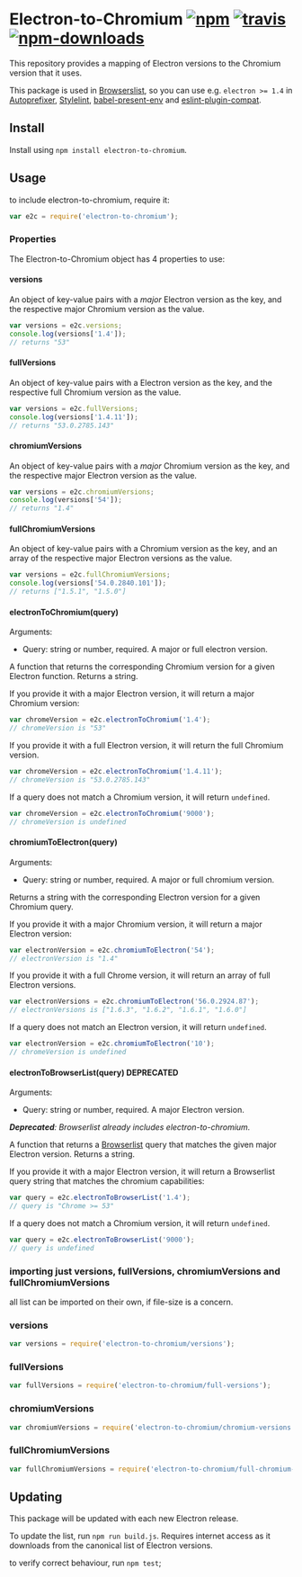 # Electron-to-Chromium [![npm](https://img.shields.io/npm/v/electron-to-chromium.svg)](https://www.npmjs.com/package/electron-to-chromium) [![travis](https://img.shields.io/travis/Kilian/electron-to-chromium/master.svg)](https://travis-ci.org/Kilian/electron-to-chromium) [![npm-downloads](https://img.shields.io/npm/dm/electron-to-chromium.svg)](https://www.npmjs.com/package/electron-to-chromium)

This repository provides a mapping of Electron versions to the Chromium version that it uses.

This package is used in [Browserslist](https://github.com/ai/browserslist), so you can use e.g. `electron >= 1.4` in [Autoprefixer](https://github.com/postcss/autoprefixer), [Stylelint](https://github.com/stylelint/stylelint), [babel-present-env](https://github.com/babel/babel-preset-env) and [eslint-plugin-compat](https://github.com/amilajack/eslint-plugin-compat).

## Install
Install using `npm install electron-to-chromium`.

## Usage
to include electron-to-chromium, require it:

```js
var e2c = require('electron-to-chromium');
```

### Properties
The Electron-to-Chromium object has 4 properties to use:

#### versions
An object of key-value pairs with a _major_ Electron version as the key, and the respective major Chromium version as the value.

```js
var versions = e2c.versions;
console.log(versions['1.4']);
// returns "53"
```

#### fullVersions
An object of key-value pairs with a Electron version as the key, and the respective full Chromium version as the value.

```js
var versions = e2c.fullVersions;
console.log(versions['1.4.11']);
// returns "53.0.2785.143"
```

#### chromiumVersions
An object of key-value pairs with a _major_ Chromium version as the key, and the respective major Electron version as the value.

```js
var versions = e2c.chromiumVersions;
console.log(versions['54']);
// returns "1.4"
```

#### fullChromiumVersions
An object of key-value pairs with a Chromium version as the key, and an array of the respective major Electron versions as the value.

```js
var versions = e2c.fullChromiumVersions;
console.log(versions['54.0.2840.101']);
// returns ["1.5.1", "1.5.0"]
```

#### electronToChromium(query)
Arguments:
* Query: string or number, required. A major or full electron version.

A function that returns the corresponding Chromium version for a given Electron function. Returns a string.

If you provide it with a major Electron version, it will return a major Chromium version:

```js
var chromeVersion = e2c.electronToChromium('1.4');
// chromeVersion is "53"
```

If you provide it with a full Electron version, it will return the full Chromium version.

```js
var chromeVersion = e2c.electronToChromium('1.4.11');
// chromeVersion is "53.0.2785.143"
```

If a query does not match a Chromium version, it will return `undefined`.

```js
var chromeVersion = e2c.electronToChromium('9000');
// chromeVersion is undefined
```

#### chromiumToElectron(query)
Arguments:
* Query: string or number, required. A major or full chromium version.

Returns a string with the corresponding Electron version for a given Chromium query.

If you provide it with a major Chromium version, it will return a major Electron version:

```js
var electronVersion = e2c.chromiumToElectron('54');
// electronVersion is "1.4"
```

If you provide it with a full Chrome version, it will return an array of full Electron versions.

```js
var electronVersions = e2c.chromiumToElectron('56.0.2924.87');
// electronVersions is ["1.6.3", "1.6.2", "1.6.1", "1.6.0"]
```


If a query does not match an Electron version, it will return `undefined`.

```js
var electronVersion = e2c.chromiumToElectron('10');
// chromeVersion is undefined
```

#### electronToBrowserList(query) **DEPRECATED**
Arguments:
* Query: string or number, required. A major Electron version.

_**Deprecated**: Browserlist already includes electron-to-chromium._

A function that returns a [Browserlist](https://github.com/ai/browserslist) query that matches the given major Electron version. Returns a string.

If you provide it with a major Electron version, it will return a Browserlist query string that matches the chromium capabilities:

```js
var query = e2c.electronToBrowserList('1.4');
// query is "Chrome >= 53"
```

If a query does not match a Chromium version, it will return `undefined`.

```js
var query = e2c.electronToBrowserList('9000');
// query is undefined
```

### importing just versions, fullVersions, chromiumVersions and fullChromiumVersions
all list can be imported on their own, if file-size is a concern.

### versions

```js
var versions = require('electron-to-chromium/versions');
```

### fullVersions

```js
var fullVersions = require('electron-to-chromium/full-versions');
```
### chromiumVersions

```js
var chromiumVersions = require('electron-to-chromium/chromium-versions');
```

### fullChromiumVersions

```js
var fullChromiumVersions = require('electron-to-chromium/full-chromium-versions');
```

## Updating
This package will be updated with each new Electron release.

To update the list, run `npm run build.js`. Requires internet access as it downloads from the canonical list of Electron versions.

to verify correct behaviour, run `npm test`;
